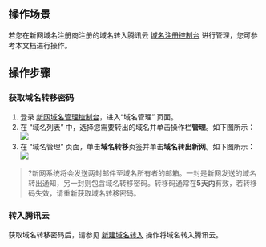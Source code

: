 ## 操作场景
若您在新网域名注册商注册的域名转入腾讯云 [域名注册控制台](https://console.cloud.tencent.com/) 进行管理，您可参考本文档进行操作。

## 操作步骤

### 获取域名转移密码
1. 登录 [新网域名管理控制台](http://domain.xinnet.com/#domain/manage)，进入“域名管理” 页面。
2. 在 “域名列表” 中，选择您需要转出的域名并单击操作栏**管理**。如下图所示：
![](https://main.qcloudimg.com/raw/3b8c688e206ace0af1b7824bc6148c1b.png)
3. 在 “域名管理” 页面，单击**域名转移**页签并单击**域名转出新网**。如下图所示：
![](https://main.qcloudimg.com/raw/fd2b2f4f7d6f7323d2da102a7dfb8900.png)
>?新网系统将会发送两封邮件至域名所有者的邮箱。一封是新网发送的域名转出通知，另一封则包含域名转移密码。转移码通常在**5天内**有效，若转移码失效，请重新获取域名转移密码。


### 转入腾讯云
获取域名转移密码后，请参见 [新建域名转入](https://cloud.tencent.com/document/product/242/3645#.E6.96.B0.E5.BB.BA.E5.9F.9F.E5.90.8D.E8.BD.AC.E5.85.A5) 操作将域名转入腾讯云。

